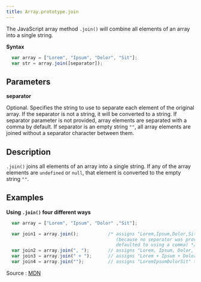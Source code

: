 ```yaml
---
title: Array.prototype.join
---
```

The JavaScript array method `.join()` will combine all elements of an array into a single string.

**Syntax**
```javascript
  var array = ["Lorem", "Ipsum", "Dolor", "Sit"];
  var str = array.join([separator]);
```

## Parameters

**separator**

Optional. Specifies the string to use to separate each element of the original array. If the separator is not a string, it will be converted to a string. If separator parameter is not provided, array elements are separated with a comma by default. If separator is an empty string `""`, all array elements are joined without a separator character between them.

## Description

`.join()` joins all elements of an array into a single string. If any of the array elements are `undefined` or `null`, that element is converted to the empty string `""`.

## Examples

**Using `.join()` four different ways**
```javascript
  var array = ["Lorem", "Ipsum", "Dolor" ,"Sit"];

  var join1 = array.join();           /* assigns "Lorem,Ipsum,Dolor,Sit" to join1 variable
                                         (because no separator was provided .join()
                                         defaulted to using a comma) */
  var join2 = array.join(", ");       // assigns "Lorem, Ipsum, Dolor, Sit" to join2 variable
  var join3 = array.join(" + ");      // assigns "Lorem + Ipsum + Dolor + Sit" to join3 variable
  var join4 = array.join("");         // assigns "LoremIpsumDolorSit" to join4 variable
```

Source : [MDN](https://developer.mozilla.org/en-US/docs/Web/JavaScript/Reference/Global_Objects/Array/join)
